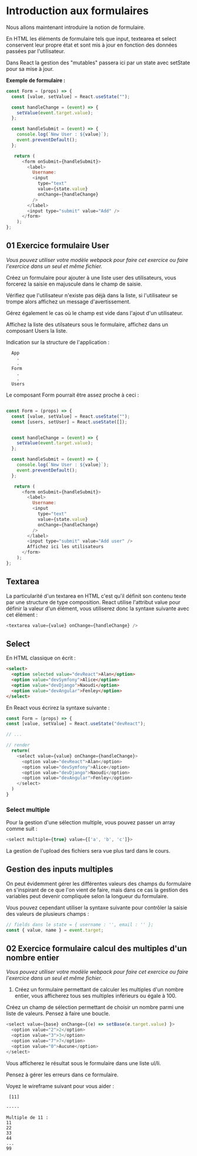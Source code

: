 # Introduction aux formulaires

Nous allons maintenant introduire la notion de formulaire.

En HTML les éléments de formulaire tels que input, textearea et select conservent leur propre état et sont mis à jour en fonction des données passées par l'utilisateur.

Dans React la gestion des "mutables" passera ici par un state avec setState pour sa mise à jour.

**Exemple de formulaire :**

```js
const Form = (props) => {
  const [value, setValue] = React.useState("");

  const handleChange = (event) => {
    setValue(event.target.value);
  };

  const handleSubmit = (event) => {
    console.log(`New User : ${value}`);
    event.preventDefault();
  };

   return (
      <form onSubmit={handleSubmit}>
        <label>
          Username:
          <input
            type="text"
            value={state.value}
            onChange={handleChange}
          />
        </label>
        <input type="submit" value="Add" />
      </form>
    );
};
```

## 01 Exercice formulaire User

_Vous pouvez utiliser votre modèle webpack pour faire cet exercice ou faire l'exercice dans un seul et même fichier._

Créez un formulaire pour ajouter à une liste user des utilisateurs, vous forcerez la saisie en majuscule dans le champ de saisie.

Vérifiez que l'utilisateur n'existe pas déjà dans la liste, si l'utilisateur se trompe alors affichez un message d'avertissement.

Gérez également le cas où le champ est vide dans l'ajout d'un utilisateur.

Affichez la liste des utilsateurs sous le formulaire, affichez dans un composant Users la liste.

Indication sur la structure de l'application :

```text
  App
    .
    .
  Form
    .
    .
  Users
```

Le composant Form pourrait être assez proche à ceci :

```js

const Form = (props) => {
  const [value, setValue] = React.useState("");
  const [users, setUser] = React.useState([]);


  const handleChange = (event) => {
    setValue(event.target.value);
  };

  const handleSubmit = (event) => {
    console.log(`New User : ${value}`);
    event.preventDefault();
  };

   return (
      <form onSubmit={handleSubmit}>
        <label>
          Username:
          <input
            type="text"
            value={state.value}
            onChange={handleChange}
          />
        </label>
        <input type="submit" value="Add user" />
        Affichez ici les utilisateurs
      </form>
    );
};
```

## Textarea

La particularité d'un textarea en HTML c'est qu'il définit son contenu texte par une structure de type composition. React utilise l'attribut value pour définir la valeur d'un élément, vous utiliserez donc la syntaxe suivante avec cet élément :

```js
<textarea value={value} onChange={handleChange} />
```

## Select

En HTML classique on écrit :

```html
<select>
  <option selected value="devReact">Alan</option>
  <option value="devSymfony">Alice</option>
  <option value="devDjango">Naoudi</option>
  <option value="devAngular">Fenley</option>
</select>
```

En React vous écrirez la syntaxe suivante :

```js
const Form = (props) => {
const [value, setValue] = React.useState("devReact");

// ...

// render
  return(
    <select value={value} onChange={handleChange}>
      <option value="devReact">Alan</option>
      <option value="devSymfony">Alice</option>
      <option value="devDjango">Naoudi</option>
      <option value="devAngular">Fenley</option>
    </select>
  )
}
```

### Select multiple

Pour la gestion d'une sélection multiple, vous pouvez passer un array comme suit :

```js
<select multiple={true} value={['a', 'b', 'c']}>
```

La gestion de l'upload des fichiers sera vue plus tard dans le cours.

## Gestion des inputs multiples

On peut évidemment gérer les différentes valeurs des champs du formulaire en s'inspirant de ce que l'on vient de faire, mais dans ce cas la gestion des variables peut devenir compliquée selon la longueur du formulaire.

Vous pouvez cependant utiliser la syntaxe suivante pour contrôler la saisie des valeurs de plusieurs champs :

```js
// fields dans le state = { username : '', email : '' };
const { value, name } = event.target;
```

## 02 Exercice formulaire calcul des multiples d'un nombre entier

_Vous pouvez utiliser votre modèle webpack pour faire cet exercice ou faire l'exercice dans un seul et même fichier._

1. Créez un formulaire permettant de calculer les multiples d'un nombre entier, vous afficherez tous ses multiples inférieurs ou égale à 100.

Créez un champ de sélection permettant de choisir un nombre parmi une liste de valeurs. Pensez à faire une boucle.

```js
<select value={base} onChange={(e) => setBase(e.target.value) }>
  <option value="2">2</option>
  <option value="3">3</option>
  <option value="7">7</option>
  <option value="0">Aucune</option>
</select>
```

Vous afficherez le résultat sous le formulaire dans une liste ul/li.

Pensez à gérer les erreurs dans ce formulaire.

Voyez le wireframe suivant pour vous aider :

```text
 [11]

-----

Multiple de 11 :
11
22
33
44
...
99
```
